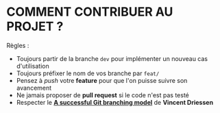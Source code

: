 COMMENT CONTRIBUER AU PROJET ?
==============================

Règles :
* Toujours partir de la branche `dev` pour implémenter un nouveau cas d'utilisation
* Toujours préfixer le nom de vos branche par `feat/`
* Pensez à *push* votre **feature** pour que l'on puisse suivre son avancement
* Ne jamais proposer de **pull request** si le code n'est pas testé
* Respecter le [**A successful Git branching model**](https://nvie.com/posts/a-successful-git-branching-model/) de **Vincent Driessen** 

